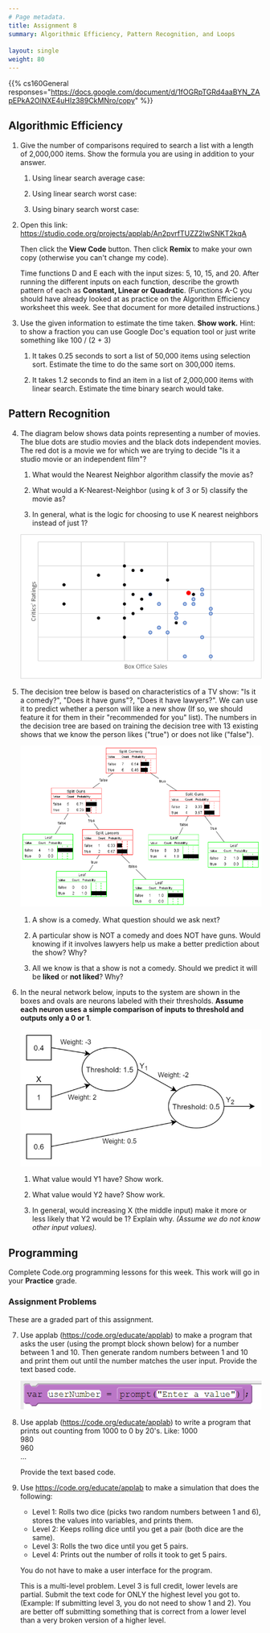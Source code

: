 ```yaml
---
# Page metadata.
title: Assignment 8
summary: Algorithmic Efficiency, Pattern Recognition, and Loops

layout: single
weight: 80
---
```


{{% cs160General responses="https://docs.google.com/document/d/1fOGRpTGRd4aaBYN_ZApEPkA2OlNXE4uHIz389CkMNro/copy" %}}

## Algorithmic Efficiency

1.  Give the number of comparisons required to search a list with a length of 2,000,000 items.
    Show the formula you are using in addition to your answer.
    
    1. Using linear search average case:
    
    1. Using linear search worst case:
    
    1. Using binary search worst case:

1.  Open this link:  
    https://studio.code.org/projects/applab/An2pvrfTUZZ2lwSNKT2kqA 

    Then click the **View Code** button. Then click **Remix** to make your own copy (otherwise you can't
    change my code).

    Time functions D and E each with the input sizes: 5, 10, 15, and 20. After running the
    different inputs on each function, describe the growth pattern of each as **Constant,
    Linear or Quadratic**. (Functions A-C you should have already looked at as practice
    on the Algorithm Efficiency worksheet this week. See that document for more detailed instructions.)

1. Use the given information to estimate the time taken. **Show work.**
    Hint: to show a fraction you can use Google Doc's equation tool or just write something
    like 100 / (2 + 3)

    1. It takes 0.25 seconds to sort a list of 50,000 items using selection sort. Estimate the
    time to do the same sort on 300,000 items.

    1. It takes 1.2 seconds to find an item in a list of 2,000,000 items with linear search.
    Estimate the time binary search would take.

## Pattern Recognition

4. The diagram below shows data points representing a number of movies. The blue dots are
    studio movies and the black dots independent movies. The red dot is a movie we for which we
    are trying to decide "Is it a studio movie or an independent film"?

    1. What would the Nearest Neighbor algorithm classify the movie as?
    
    1. What would a K-Nearest-Neighbor (using k of 3 or 5) classify the movie as?
    
    1. In general, what is the logic for choosing to use K nearest neighbors instead of just 1? 

    ![Box office data](box_office.png)

1. The decision tree below is based on characteristics of a TV show: "Is it a comedy?",
    "Does it have guns"?, "Does it have lawyers?". We can use it to predict whether a person
    will like a new show (If so, we should feature it for them in their "recommended for you"
    list). The numbers in the decision tree are based on training the decision tree with 13
    existing shows that we know the person likes ("true") or does not like ("false").

    ![Decision tree for TV Shows](decision_tree_shows.png)
  
    1. A show is a comedy. What question should we ask next?

    1. A particular show is NOT a comedy and does NOT have guns. Would knowing if it involves
    lawyers help us make a better prediction about the show? Why?

    1. All we know is that a show is not a comedy. Should we predict it will be **liked** or
    **not liked**? Why?

1. In the neural network below, inputs to the system are shown in the boxes and ovals are
    neurons labeled with their thresholds. **Assume each neuron uses a simple comparison
    of inputs to threshold and outputs only a 0 or 1**.

    ![Neural network](neural_net.png)

    1. What value would Y1 have?  Show work.

    1. What value would Y2 have?  Show work.

    1. In general, would increasing X (the middle input) make it more or less
    likely that Y2 would be 1? Explain why. *(Assume we do not know other input values).*  

## Programming

Complete Code.org programming lessons for this week. This work will go in your
**Practice** grade.

### Assignment Problems

These are a graded part of this assignment.

7. Use applab (https://code.org/educate/applab) to make a program that asks the user
    (using the prompt block shown below) for a number between 1 and 10. Then generate
    random numbers between 1 and 10 and print them out until the number matches the user input.
    Provide the text based code.

    ![Prompt block](prompt_block.png)

1. Use applab (https://code.org/educate/applab) to write a program that prints out counting from
    1000 to 0 by 20's. Like:
    1000  
    980  
    960  
    …

    Provide the text based code.

1. Use https://code.org/educate/applab to make a simulation that does the following:
    * Level 1: Rolls two dice (picks two random numbers between 1 and 6), stores the
    values into variables, and prints them.
    * Level 2: Keeps rolling dice until you get a pair (both dice are the same).
    * Level 3: Rolls the two dice until you get 5 pairs.
    * Level 4: Prints out the number of rolls it took to get 5 pairs.

    You do not have to make a user interface for the program.

    This is a multi-level problem. Level 3 is full credit, lower levels are partial. Submit the
    text code for ONLY the highest level you got to. (Example: If submitting level 3, you do not
    need to show 1 and 2). You are better off submitting something that is correct from a lower
    level than a very broken version of a higher level.
